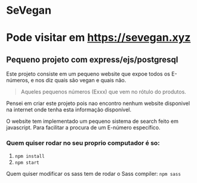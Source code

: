 # SeVegan
# Pode visitar em https://sevegan.xyz

## Pequeno projeto com express/ejs/postgresql

Este projeto consiste em um pequeno website que expoe todos os E-números, e nos diz quais são vegan e quais não.
> Aqueles pequenos números (Exxx) que vem no rótulo do produtos.

Pensei em criar este projeto pois nao encontro nenhum website disponivel na internet onde tenha esta informação disponível.

O website tem implementado um pequeno sistema de search feito em javascript. Para facilitar a procura de um E-número específico.

### Quem quiser rodar no seu proprio computador é so:

1. ``` npm install ```
2. ``` npm start ```

Quem quiser modificar os sass tem de rodar o Sass compiler:
``` npm sass ```
